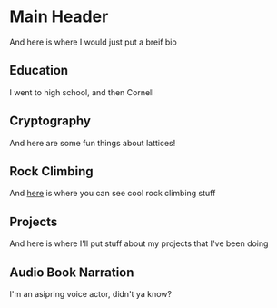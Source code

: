 # Main Header
And here is where I would just put a breif bio

## Education
I went to high school, and then Cornell

## Cryptography
And here are some fun things about lattices!

## Rock Climbing
And [here](climbing/CLIMBING.md) is where you can see cool rock climbing stuff


## Projects
And here is where I'll put stuff about my projects that I've been doing

## Audio Book Narration
I'm an asipring voice actor, didn't ya know?
